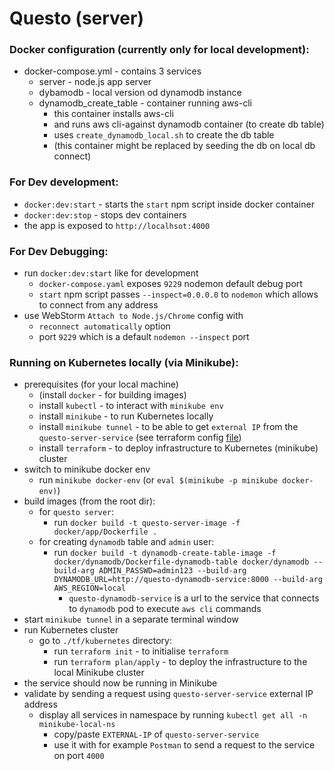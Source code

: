 # **Questo** (server)

### Docker configuration (currently only for local development):
- docker-compose.yml - contains 3 services
  - server - node.js app server
  - dybamodb - local version od dynamodb instance
  - dynamodb_create_table - container running aws-cli
    - this container installs aws-cli
    - and runs aws cli-against dynamodb container (to create db table)
    - uses `create_dynamodb_local.sh` to create the db table
    - (this container might be replaced by seeding the db on local db connect)
    
### For Dev development:
- `docker:dev:start` - starts the `start` npm script inside docker container
- `docker:dev:stop` - stops dev containers
- the app is exposed to `http://localhsot:4000`

### For Dev Debugging:
- run `docker:dev:start` like for development
  - `docker-compose.yaml` exposes `9229` nodemon default debug port
  - `start` npm script passes `--inspect=0.0.0.0` to `nodemon` which allows to connect from any address
- use WebStorm `Attach to Node.js/Chrome` config with
  - `reconnect automatically` option
  - port `9229` which is a default `nodemon --inspect` port

### Running on Kubernetes locally (via Minikube):
- prerequisites (for your local machine)
  - (install `docker` - for building images)
  - install `kubectl` - to interact with `minikube env`
  - install `minikube` - to run Kubernetes locally
  - install `minikube tunnel` - to be able to get `external IP` from the `questo-server-service` (see terraform config [file](tf/kubernetes/main.tf))
  - install `terraform` - to deploy infrastructure to Kubernetes (minikube) cluster
- switch to minikube docker env
  - run `minikube docker-env` (or `eval $(minikube -p minikube docker-env)`)
- build images (from the root dir):
  - for `questo server`:
    - run `docker build -t questo-server-image -f docker/app/Dockerfile .`
  - for creating `dynamodb` table and `admin` user:
    - run `docker build -t dynamodb-create-table-image -f docker/dynamodb/Dockerfile-dynamodb-table docker/dynamodb --build-arg ADMIN_PASSWD=admin123 --build-arg DYNAMODB_URL=http://questo-dynamodb-service:8000 --build-arg AWS_REGION=local`
      - `questo-dynamodb-service` is a url to the service that connects to `dynamodb` pod to execute `aws cli` commands
- start `minikube tunnel` in a separate terminal window
- run Kubernetes cluster
  - go to `./tf/kubernetes` directory:
    - run `terraform init` - to initialise `terraform`
    - run `terraform plan/apply` - to deploy the infrastructure to the local Minikube cluster
- the service should now be running in Minikube
- validate by sending a request using `questo-server-service` external IP address
  - display all services in namespace by running `kubectl get all -n minikube-local-ns`
    - copy/paste `EXTERNAL-IP` of `questo-server-service`
    - use it with for example `Postman` to send a request to the service on port `4000`
